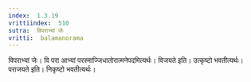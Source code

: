 ```yaml
---
index:  1.3.19
vrittiindex:  510
sutra:  विपराभ्यां जेः
vritti:  balamanorama 
---
```


विपराभ्यां जेः। वि परा आभ्यां परस्माज्जिधातोरात्मनेपदमित्यर्थः। विजयते इति। उत्कृष्टो भवतीत्यर्थः। पराजयते इति। निकृष्टो भवतीत्यर्थः।

